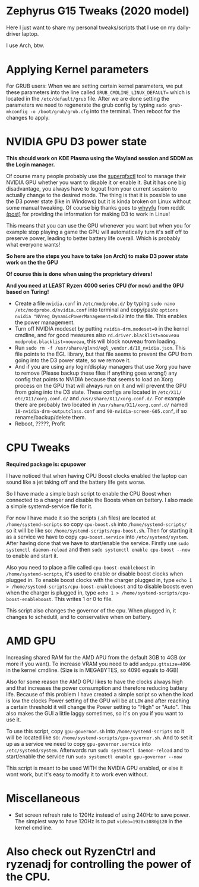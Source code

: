 # Zephyrus G15 Tweaks (2020 model)
Here I just want to share my personal tweaks/scripts that I use on my daily-driver laptop.

I use Arch, btw.

# Applying Kernel parameters
For GRUB users:
When we are setting certain kernel parameters, we put these parameters into the line called `GRUB_CMDLINE_LINUX_DEFAULT=` which is located in the `/etc/default/grub` file.
After we are done setting the parameters we need to regenerate the grub config by typing `sudo grub-mkconfig -o /boot/grub/grub.cfg` into the terminal. Then reboot for the changes to apply.

# NVIDIA GPU D3 power state
**This should work on KDE Plasma using the Wayland session and SDDM as the Login manager.**

Of course many people probably use the [supergfxctl](https://gitlab.com/asus-linux/supergfxctl) tool to manage their NVIDIA GPU whether you want to disable it or enable it. But it has one big disadvantage, you always have to logout from your current session to actually change to the desired mode.
The thing is that it is possible to use the D3 power state (like in Windows) but it is kinda broken on Linux without some manual tweaking.
Of course big thanks goes to [whyyfu](https://www.reddit.com/user/whyyfu/) from reddit [(post)](https://www.reddit.com/r/Fedora/comments/tnk47g/nvidia_gpu_runtime_d3_with_wayland_on_supported/) for providing the information for making D3 to work in Linux!

This means that you can use the GPU whenever you want but when you for example stop playing a game the GPU will automatically turn it's self off to preserve power, leading to better battery life overall. Which is probably what everyone wants!

**So here are the steps you have to take (on Arch) to make D3 power state work on the the GPU**

**Of course this is done when using the proprietary drivers!**

**And you need at LEAST Ryzen 4000 series CPU (for now) and the GPU based on Turing!**
* Create a file `nvidia.conf` in `/etc/modprobe.d/` by typing `sudo nano /etc/modprobe.d/nvidia.conf` into terminal and copy/paste `options nvidia "NVreg_DynamicPowerManagement=0x02` into the file. This enables the power management.
* Turn off NVIDIA modeset by putting `nvidia-drm.modeset=0` in the kernel cmdline, and for good measures also `rd.driver.blacklist=nouveau modprobe.blacklist=nouveau`, this will block nouveau from loading.
* Run `sudo rm -f /usr/share/glvnd/egl_vendor.d/10_nvidia.json`. This file points to the EGL library, but that file seems to prevent the GPU from going into the D3 power state, so we remove it.
* And if you are using any login/display managers that use Xorg you have to remove (Please backup these files if anything goes wrong!) any config that points to NVIDIA because that seems to load an Xorg process on the GPU that will always run on it and will prevent the GPU from going into the D3 state. These configs are located in `/etc/X11/` `etc/X11/xorg.conf.d/` and `/usr/share/X11/xorg.conf.d/`. For example there are probably two located in `/usr/share/X11/xorg.conf.d/` named `10-nvidia-drm-outputclass.conf` and `90-nvidia-screen-G05.conf`, if so rename/backup/delete them.
* Reboot, ?????, Profit

# CPU Tweaks
**Required package is: cpupower**

I have noticed that when having CPU Boost clocks enabled the laptop can sound like a jet taking off and the battery life gets worse.

So I have made a simple bash script to enable the CPU Boost when connected to a charger and disable the Boosts when on battery. I also made a simple systemd-service file for it.

For now I have made it so the scripts (.sh files) are located at `/home/systemd-scripts` so copy `cpu-boost.sh` into `/home/systemd-scripts/` so it will be like so: `/home/systemd-scripts/cpu-boost.sh`. Then for starting it as a service we have to copy `cpu-boost.service` into `/etc/systemd/system`. After having done that we have to start/enable the service. Firstly use `sudo systemctl daemon-reload` and then `sudo systemctl enable cpu-boost --now` to enable and start it.


Also you need to place a file called `cpu-boost-enableboost` in `/home/systemd-scripts`, it's used to enable or disable boost clocks when plugged in.
To enable boost clocks with the charger plugged in, type `echo 1 > /home/systemd-scripts/cpu-boost-enableboost` and to disable boosts even when the charger is plugged in, type `echo 1 > /home/systemd-scripts/cpu-boost-enableboost`. This writes 1 or 0 to file.


This script also changes the governor of the cpu. When plugged in, it changes to schedutil, and to conservative when on battery.

# AMD GPU
Increasing shared RAM for the AMD APU from the default 3GB to 4GB (or more if you want). To increase VRAM you need to add `amdgpu.gttsize=4096` in the kernel cmdline. (Size is in MEGABYTES, so 4096 equals to 4GB)

Also for some reason the AMD GPU likes to have the clocks always high and that increases the power consumption and therefore reducing battery life.
Because of this problem I have created a simple script so when the load is low the clocks Power setting of the GPU will be at `LOW` and after reaching a certain threshold it will change the Power setting to "High" or "Auto". This also makes the GUI a little laggy sometimes, so it's on you if you want to use it.

To use this script, copy `gpu-governor.sh` into `/home/systemd-scripts` so it will be located like so: `/home/systemd-scripts/gpu-governor.sh`.
And to set it up as a service we need to copy `gpu-governor.service` into `/etc/systemd/system`. Afterwards run `sudo systemctl daemon-reload` and to start/enable the service run `sudo systemctl enable gpu-governor --now`

This script is meant to be used WITH the NVIDIA GPU enabled, or else it wont work, but it's easy to modify it to work even without.

# Miscellaneous
* Set screen refresh rate to 120Hz instead of using 240Hz to save power. The simplest way to have 120Hz is to put `video=1920x1080@120` in the kernel cmdline.

# Also check out RyzenCtrl and ryzenadj for controlling the power of the CPU.
